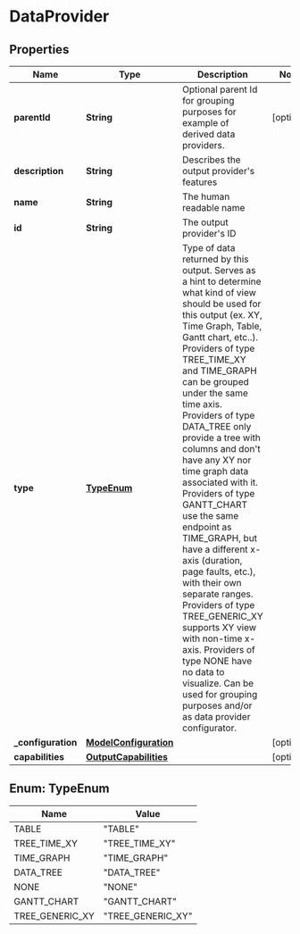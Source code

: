 

# DataProvider


## Properties

| Name | Type | Description | Notes |
|------------ | ------------- | ------------- | -------------|
|**parentId** | **String** | Optional parent Id for grouping purposes for example of derived data providers. |  [optional] |
|**description** | **String** | Describes the output provider&#39;s features |  |
|**name** | **String** | The human readable name |  |
|**id** | **String** | The output provider&#39;s ID |  |
|**type** | [**TypeEnum**](#TypeEnum) | Type of data returned by this output. Serves as a hint to determine what kind of view should be used for this output (ex. XY, Time Graph, Table, Gantt chart, etc..). Providers of type TREE_TIME_XY and TIME_GRAPH can be grouped under the same time axis. Providers of type DATA_TREE only provide a tree with columns and don&#39;t have any XY nor time graph data associated with it. Providers of type GANTT_CHART use the same endpoint as TIME_GRAPH, but have a different x-axis (duration, page faults, etc.), with their own separate ranges. Providers of type TREE_GENERIC_XY supports XY view with non-time x-axis. Providers of type NONE have no data to visualize. Can be used for grouping purposes and/or as data provider configurator. |  |
|**_configuration** | [**ModelConfiguration**](ModelConfiguration.md) |  |  [optional] |
|**capabilities** | [**OutputCapabilities**](OutputCapabilities.md) |  |  [optional] |



## Enum: TypeEnum

| Name | Value |
|---- | -----|
| TABLE | &quot;TABLE&quot; |
| TREE_TIME_XY | &quot;TREE_TIME_XY&quot; |
| TIME_GRAPH | &quot;TIME_GRAPH&quot; |
| DATA_TREE | &quot;DATA_TREE&quot; |
| NONE | &quot;NONE&quot; |
| GANTT_CHART | &quot;GANTT_CHART&quot; |
| TREE_GENERIC_XY | &quot;TREE_GENERIC_XY&quot; |




